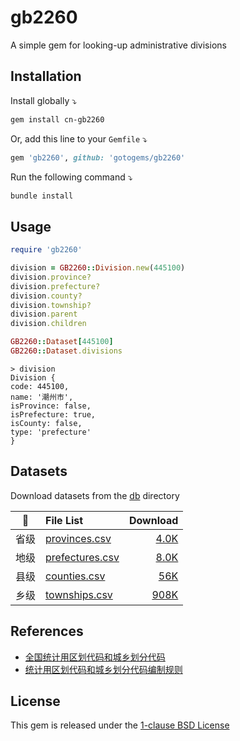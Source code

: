 # gb2260

A simple gem for looking-up administrative divisions

## Installation

Install globally ⤵️

```zsh
gem install cn-gb2260
```

Or, add this line to your `Gemfile` ⤵️

```ruby
gem 'gb2260', github: 'gotogems/gb2260'
```

Run the following command ⤵️

```zsh
bundle install
```

## Usage

```ruby
require 'gb2260'

division = GB2260::Division.new(445100)
division.province?
division.prefecture?
division.county?
division.township?
division.parent
division.children
```

```ruby
GB2260::Dataset[445100]
GB2260::Dataset.divisions
```

```
> division
Division {
code: 445100,
name: '潮州市',
isProvince: false,
isPrefecture: true,
isCounty: false,
type: 'prefecture'
}
```

## Datasets

Download datasets from the [db](./db) directory

|  📁  | File List                               |                              Download |
| :--: | :-------------------------------------- | ------------------------------------: |
| 省级 | [provinces.csv](./db/provinces.csv)     |   [4.0K](https://dub.sh/cn-provinces) |
| 地级 | [prefectures.csv](./db/prefectures.csv) | [8.0K](https://dub.sh/cn-prefectures) |
| 县级 | [counties.csv](./db/counties.csv)       |     [56K](https://dub.sh/cn-counties) |
| 乡级 | [townships.csv](./db/townships.csv)     |   [908K](https://dub.sh/cn-townships) |

## References

- [全国统计用区划代码和城乡划分代码](https://www.stats.gov.cn/sj/tjbz/tjyqhdmhcxhfdm/2023/index.html)
- [统计用区划代码和城乡划分代码编制规则](https://www.stats.gov.cn/sj/tjbz/gjtjbz/202302/t20230213_1902741.html)

## License

This gem is released under the [1-clause BSD License](https://opensource.org/license/bsd-1-clause)
